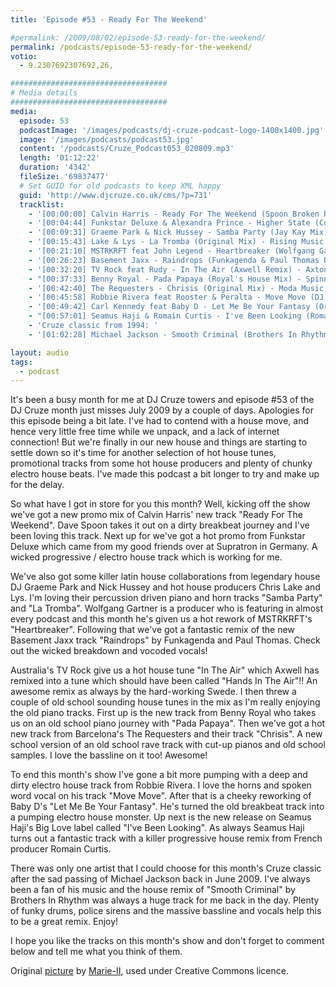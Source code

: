 ```yaml
---
title: 'Episode #53 - Ready For The Weekend'

#permalink: /2009/08/02/episode-53-ready-for-the-weekend/
permalink: /podcasts/episode-53-ready-for-the-weekend/
votio:
  - 9.2307692307692,26,

###################################
# Media details
###################################
media:
  episode: 53
  podcastImage: '/images/podcasts/dj-cruze-podcast-logo-1400x1400.jpg'
  image: '/images/podcasts/podcast53.jpg'
  content: '/podcasts/Cruze_Podcast053_020809.mp3'
  length: '01:12:22'
  duration: '4342'
  fileSize: '69837477'
  # Set GUID for old podcasts to keep XML happy
  guid: 'http://www.djcruze.co.uk/cms/?p=731'
  tracklist:
    - '[00:00:00] Calvin Harris - Ready For The Weekend (Spoon Broken Remix) - Fly Eye'
    - '[00:04:44] Funkstar Deluxe & Alexandra Prince - Higher State (Continental Club Mix) - Supratron'
    - '[00:09:31] Graeme Park & Nick Hussey - Samba Party (Jay Kay Mix) - Muzik-K Records'
    - '[00:15:43] Lake & Lys - La Tromba (Original Mix) - Rising Music'
    - '[00:21:10] MSTRKRFT feat John Legend - Heartbreaker (Wolfgang Gartner Remix) - Dim Mak'
    - '[00:26:23] Basement Jaxx - Raindrops (Funkagenda & Paul Thomas Redux) - XL Recordings'
    - '[00:32:20] TV Rock feat Rudy - In The Air (Axwell Remix) - Axtone'
    - "[00:37:33] Benny Royal - Pada Papaya (Royal's House Mix) - Spinnin Records"
    - '[00:42:40] The Requesters - Chrisis (Original Mix) - Moda Music'
    - '[00:45:58] Robbie Rivera feat Rooster & Peralta - Move Move (DJ Observer & Daniel Heathcliff Mix) - Juicy Music'
    - '[00:49:42] Carl Kennedy feat Baby D - Let Me Be Your Fantasy (Original Mix) - Wasted Youth'
    - "[00:57:01] Seamus Haji & Romain Curtis - I've Been Looking (Romain Curtis Club Mix) - Big Love"
    - 'Cruze classic from 1994: '
    - '[01:02:28] Michael Jackson - Smooth Criminal (Brothers In Rhythm House Mix) - Remiks'

layout: audio
tags:
  - podcast
---
```


It's been a busy month for me at DJ Cruze towers and episode #53 of the DJ Cruze month just misses July 2009 by a couple of days. Apologies for this episode being a bit late. I've had to contend with a house move, and hence very little free time while we unpack, and a lack of internet connection! But we're finally in our new house and things are starting to settle down so it's time for another selection of hot house tunes, promotional tracks from some hot house producers and plenty of chunky electro house beats. I've made this podcast a bit longer to try and make up for the delay.

So what have I got in store for you this month? Well, kicking off the show we've got a new promo mix of Calvin Harris' new track "Ready For The Weekend". Dave Spoon takes it out on a dirty breakbeat journey and I've been loving this track. Next up for we've got a hot promo from Funkstar Deluxe which came from my good friends over at Supratron in Germany. A wicked progressive / electro house track which is working for me.

We've also got some killer latin house collaborations from legendary house DJ Graeme Park and Nick Hussey and hot house producers Chris Lake and Lys. I'm loving their percussion driven piano and horn tracks "Samba Party" and "La Tromba". Wolfgang Gartner is a producer who is featuring in almost every podcast and this month he's given us a hot rework of MSTRKRFT's "Heartbreaker". Following that we've got a fantastic remix of the new Basement Jaxx track "Raindrops" by Funkagenda and Paul Thomas. Check out the wicked breakdown and vocoded vocals!

Australia's TV Rock give us a hot house tune "In The Air" which Axwell has remixed into a tune which should have been called "Hands In The Air"!! An awesome remix as always by the hard-working Swede. I then threw a couple of old school sounding house tunes in the mix as I'm really enjoying the old piano tracks. First up is the new track from Benny Royal who takes us on an old school piano journey with "Pada Papaya". Then we've got a hot new track from Barcelona's The Requesters and their track "Chrisis". A new school version of an old school rave track with cut-up pianos and old school samples. I love the bassline on it too! Awesome!

To end this month's show I've gone a bit more pumping with a deep and dirty electro house track from Robbie Rivera. I love the horns and spoken word vocal on his track "Move Move". After that is a cheeky reworking of Baby D's "Let Me Be Your Fantasy". He's turned the old breakbeat track into a pumping electro house monster. Up next is the new release on Seamus Haji's Big Love label called "I've Been Looking". As always Seamus Haji turns out a fantastic track with a killer progressive house remix from French producer Romain Curtis.

There was only one artist that I could choose for this month's Cruze classic after the sad passing of Michael Jackson back in June 2009. I've always been a fan of his music and the house remix of "Smooth Criminal" by Brothers In Rhythm was always a huge track for me back in the day. Plenty of funky drums, police sirens and the massive bassline and vocals help this to be a great remix. Enjoy!

I hope you like the tracks on this month's show and don't forget to comment below and tell me what you think of them.

Original [picture][4] by [Marie-II][5], used under Creative Commons licence.

[1]: http://www.djcruze.co.uk/cms/wp-content/uploads/2009/07/podcast53.jpg
[2]: http://www.djcruze.co.uk/cms/wp-content/DownloadButton.gif
[3]: http://www.djcruzeaudio.co.uk/podcasts/Cruze_Podcast053_020809.mp3
[4]: http://www.flickr.com/photos/grrrl/262288685/
[5]: http://www.flickr.com/photos/grrrl/
